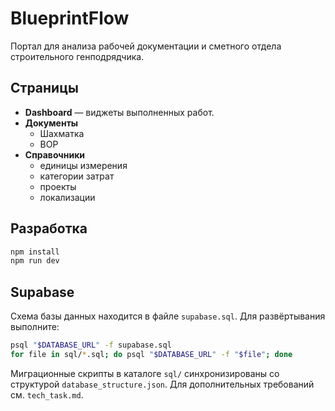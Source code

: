 # BlueprintFlow

Портал для анализа рабочей документации и сметного отдела строительного генподрядчика.

## Страницы
- **Dashboard** — виджеты выполненных работ.
- **Документы**
  - Шахматка
  - ВОР
- **Справочники**
  - единицы измерения
  - категории затрат
  - проекты
  - локализации

## Разработка
```bash
npm install
npm run dev
```

## Supabase
Схема базы данных находится в файле `supabase.sql`. Для развёртывания выполните:

```bash
psql "$DATABASE_URL" -f supabase.sql
for file in sql/*.sql; do psql "$DATABASE_URL" -f "$file"; done
```

Миграционные скрипты в каталоге `sql/` синхронизированы со структурой `database_structure.json`. Для дополнительных требований см. `tech_task.md`.
